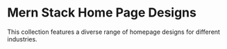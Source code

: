 # Mern Stack Home Page Designs
  This collection features a diverse range of homepage designs for different industries.
